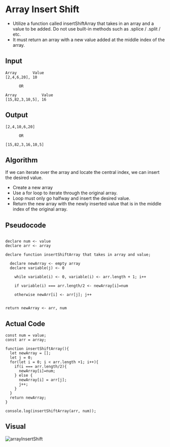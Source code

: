 # Array Insert Shift

- Utilize a function called insertShiftArray that takes in an array and a value to be added. Do not use built-in methods such as .splice / .split / etc.
- It must return an array with a new value added at the middle index of the array.

## Input
```
Array       Value
[2,4,6,20], 10

      OR
      
Array           Value
[15,82,3,10,5], 16
```

## Output
```
[2,4,10,6,20]

      OR

[15,82,3,16,10,5]
```

## Algorithm
If we can iterate over the array and locate the central index, we can insert the desired value.
  - Create a new array
  - Use a for loop to iterate through the original array.
  - Loop must only go halfway and insert the desired value.
  - Return the new array with the newly inserted value that is in the middle index of the original array.
  
## Pseudocode
```

declare num <- value
declare arr <- array

declare function insertShiftArray that takes in array and value;
 
  declare newArray <- empty array
  declare variable(j) <- 0

    while variable(i) <- 0, variable(i) <- arr.length + 1; i++
    
    if variable(i) === arr.length/2 <- newArray[i]=num
    
    otherwise newArr[i] <- arr[j]; j++

    
return newArray <- arr, num

```
## Actual Code
```
const num = value;
const arr = array;

function insertShiftArray(){
  let newArray = [];
  let j = 0;
  for(let i = 0; i < arr.length +1; i++){
    if(i === arr.length/2){
      newArray[i]=num;
    } else {
      newArray[i] = arr[j];
      j++;
    }
  }
  return newArray;
}

console.log(insertShiftArray(arr, num));
```

## Visual
![arrayInsertShift](https://user-images.githubusercontent.com/84699682/137991677-b0654ff7-b04a-4949-b847-ed8cfec6814e.JPG)
